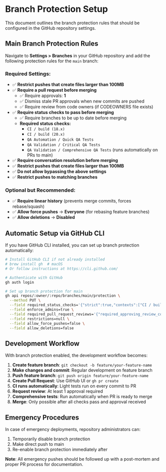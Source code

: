 # Branch Protection Setup

This document outlines the branch protection rules that should be configured in the GitHub repository settings.

## Main Branch Protection Rules

Navigate to **Settings > Branches** in your GitHub repository and add the following protection rules for the `main` branch:

### Required Settings:

- ✅ **Restrict pushes that create files larger than 100MB**
- ✅ **Require a pull request before merging**
  - ✅ Require approvals: **1**
  - ✅ Dismiss stale PR approvals when new commits are pushed
  - ✅ Require review from code owners (if CODEOWNERS file exists)
- ✅ **Require status checks to pass before merging**
  - ✅ Require branches to be up to date before merging
  - **Required status checks:**
    - `CI / build (18.x)`
    - `CI / build (20.x)`
    - `QA Automation / Quick QA Tests`
    - `QA Validation / Critical QA Tests`
    - `QA Validation / Comprehensive QA Tests` (runs automatically on PRs to main)
- ✅ **Require conversation resolution before merging**
- ✅ **Restrict pushes that create files larger than 100MB**
- ✅ **Do not allow bypassing the above settings**
- ✅ **Restrict pushes to matching branches**

### Optional but Recommended:

- ✅ **Require linear history** (prevents merge commits, forces rebase/squash)
- ✅ **Allow force pushes** → **Everyone** (for rebasing feature branches)
- ✅ **Allow deletions** → **Disabled**

## Automatic Setup via GitHub CLI

If you have GitHub CLI installed, you can set up branch protection automatically:

```bash
# Install GitHub CLI if not already installed
# brew install gh  # macOS
# Or follow instructions at https://cli.github.com/

# Authenticate with GitHub
gh auth login

# Set up branch protection for main
gh api repos/:owner/:repo/branches/main/protection \
  --method PUT \
  --field required_status_checks='{"strict":true,"contexts":["CI / build (18.x)","CI / build (20.x)","QA Automation / Quick QA Tests","QA Validation / Critical QA Tests","QA Validation / Comprehensive QA Tests"]}' \
  --field enforce_admins=true \
  --field required_pull_request_reviews='{"required_approving_review_count":1,"dismiss_stale_reviews":true}' \
  --field restrictions=null \
  --field allow_force_pushes=false \
  --field allow_deletions=false
```

## Development Workflow

With branch protection enabled, the development workflow becomes:

1. **Create feature branch**: `git checkout -b feature/your-feature-name`
2. **Make changes and commit**: Regular development on feature branch
3. **Push feature branch**: `git push origin feature/your-feature-name`
4. **Create Pull Request**: Use GitHub UI or `gh pr create`
5. **CI runs automatically**: Light tests run on every commit to PR
6. **Request review**: At least 1 approval required
7. **Comprehensive tests**: Run automatically when PR is ready to merge
8. **Merge**: Only possible after all checks pass and approval received

## Emergency Procedures

In case of emergency deployments, repository administrators can:

1. Temporarily disable branch protection
2. Make direct push to main
3. Re-enable branch protection immediately after

**Note**: All emergency pushes should be followed up with a post-mortem and proper PR process for documentation.
